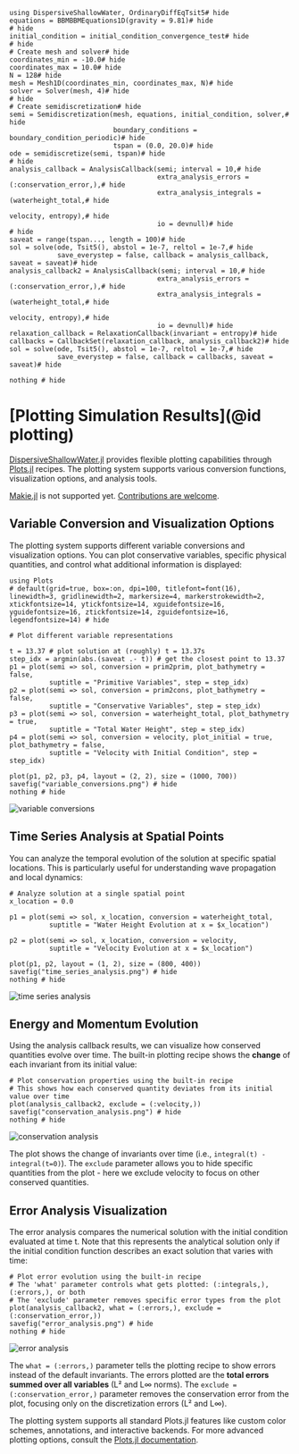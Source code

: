 ```@example plotting
using DispersiveShallowWater, OrdinaryDiffEqTsit5# hide
equations = BBMBBMEquations1D(gravity = 9.81)# hide
# hide
initial_condition = initial_condition_convergence_test# hide
# hide
# Create mesh and solver# hide
coordinates_min = -10.0# hide
coordinates_max = 10.0# hide
N = 128# hide
mesh = Mesh1D(coordinates_min, coordinates_max, N)# hide
solver = Solver(mesh, 4)# hide
# hide
# Create semidiscretization# hide
semi = Semidiscretization(mesh, equations, initial_condition, solver,# hide
                          boundary_conditions = boundary_condition_periodic)# hide
                          tspan = (0.0, 20.0)# hide
ode = semidiscretize(semi, tspan)# hide
# hide
analysis_callback = AnalysisCallback(semi; interval = 10,# hide
                                     extra_analysis_errors = (:conservation_error,),# hide
                                     extra_analysis_integrals = (waterheight_total,# hide
                                                                 velocity, entropy),# hide
                                     io = devnull)# hide
# hide
saveat = range(tspan..., length = 100)# hide
sol = solve(ode, Tsit5(), abstol = 1e-7, reltol = 1e-7,# hide
            save_everystep = false, callback = analysis_callback, saveat = saveat)# hide
analysis_callback2 = AnalysisCallback(semi; interval = 10,# hide
                                     extra_analysis_errors = (:conservation_error,),# hide
                                     extra_analysis_integrals = (waterheight_total,# hide
                                                                 velocity, entropy),# hide
                                     io = devnull)# hide
relaxation_callback = RelaxationCallback(invariant = entropy)# hide
callbacks = CallbackSet(relaxation_callback, analysis_callback2)# hide
sol = solve(ode, Tsit5(), abstol = 1e-7, reltol = 1e-7,# hide
            save_everystep = false, callback = callbacks, saveat = saveat)# hide

nothing # hide
```

# [Plotting Simulation Results](@id plotting)

[DispersiveShallowWater.jl](https://github.com/NumericalMathematics/DispersiveShallowWater.jl) provides flexible plotting capabilities through [Plots.jl](https://github.com/JuliaPlots/Plots.jl) recipes. The plotting system supports various conversion functions, visualization options, and analysis tools. 

[Makie.jl](https://docs.makie.org/stable/) is not supported yet. [Contributions are welcome](https://github.com/NumericalMathematics/DispersiveShallowWater.jl/issues/220).

## Variable Conversion and Visualization Options

The plotting system supports different variable conversions and visualization options. You can plot conservative variables, specific physical quantities, and control what additional information is displayed:

```@example plotting
using Plots
# default(grid=true, box=:on, dpi=100, titlefont=font(16), linewidth=3, gridlinewidth=2, markersize=4, markerstrokewidth=2, xtickfontsize=14, ytickfontsize=14, xguidefontsize=16, yguidefontsize=16, ztickfontsize=14, zguidefontsize=16, legendfontsize=14) # hide

# Plot different variable representations

t = 13.37 # plot solution at (roughly) t = 13.37s
step_idx = argmin(abs.(saveat .- t)) # get the closest point to 13.37
p1 = plot(semi => sol, conversion = prim2prim, plot_bathymetry = false, 
          suptitle = "Primitive Variables", step = step_idx)
p2 = plot(semi => sol, conversion = prim2cons, plot_bathymetry = false,
          suptitle = "Conservative Variables", step = step_idx)
p3 = plot(semi => sol, conversion = waterheight_total, plot_bathymetry = true,
          suptitle = "Total Water Height", step = step_idx)
p4 = plot(semi => sol, conversion = velocity, plot_initial = true, plot_bathymetry = false,
          suptitle = "Velocity with Initial Condition", step = step_idx)

plot(p1, p2, p3, p4, layout = (2, 2), size = (1000, 700))
savefig("variable_conversions.png") # hide
nothing # hide
```

![variable conversions](variable_conversions.png)

## Time Series Analysis at Spatial Points

You can analyze the temporal evolution of the solution at specific spatial locations. This is particularly useful for understanding wave propagation and local dynamics:

```@example plotting
# Analyze solution at a single spatial point
x_location = 0.0

p1 = plot(semi => sol, x_location, conversion = waterheight_total,
          suptitle = "Water Height Evolution at x = $x_location")

p2 = plot(semi => sol, x_location, conversion = velocity,
          suptitle = "Velocity Evolution at x = $x_location")

plot(p1, p2, layout = (1, 2), size = (800, 400))
savefig("time_series_analysis.png") # hide
nothing # hide
```

![time series analysis](time_series_analysis.png)

## Energy and Momentum Evolution

Using the analysis callback results, we can visualize how conserved quantities evolve over time. The built-in plotting recipe shows the **change** of each invariant from its initial value:

```@example plotting
# Plot conservation properties using the built-in recipe
# This shows how each conserved quantity deviates from its initial value over time
plot(analysis_callback2, exclude = (:velocity,))
savefig("conservation_analysis.png") # hide
nothing # hide
```

![conservation analysis](conservation_analysis.png)

The plot shows the change of invariants over time (i.e., `integral(t) - integral(t=0)`). The `exclude` parameter allows you to hide specific quantities from the plot - here we exclude velocity to focus on other conserved quantities.

## Error Analysis Visualization

The error analysis compares the numerical solution with the initial condition evaluated at time t. Note that this represents the analytical solution only if the initial condition function describes an exact solution that varies with time:

```@example plotting
# Plot error evolution using the built-in recipe
# The 'what' parameter controls what gets plotted: (:integrals,), (:errors,), or both
# The 'exclude' parameter removes specific error types from the plot
plot(analysis_callback2, what = (:errors,), exclude = (:conservation_error,))
savefig("error_analysis.png") # hide
nothing # hide
```

![error analysis](error_analysis.png)

The `what = (:errors,)` parameter tells the plotting recipe to show errors instead of the default invariants. The errors plotted are the **total errors summed over all variables** (L² and L∞ norms). The `exclude = (:conservation_error,)` parameter removes the conservation error from the plot, focusing only on the discretization errors (L² and L∞).

The plotting system supports all standard Plots.jl features like custom color schemes, annotations, and interactive backends. For more advanced plotting options, consult the [Plots.jl documentation](https://docs.juliaplots.org/).

